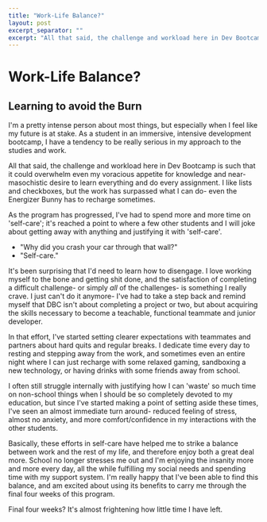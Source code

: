 ```yaml
---
title: "Work-Life Balance?"
layout: post
excerpt_separator: ""
excerpt: "All that said, the challenge and workload here in Dev Bootcamp is such that it could overwhelm even my voracious appetite for knowledge and near-masochistic desire to learn everything and do every assignment. I like lists and checkboxes, but the work has surpassed what I can do- even the Energizer Bunny has to recharge sometimes."
---
```


# Work-Life Balance?
## Learning to avoid the Burn

I'm a pretty intense person about most things, but especially when I feel like my future is at stake. As a student in an immersive, intensive development bootcamp, I have a tendency to be really serious in my approach to the studies and work. 

All that said, the challenge and workload here in Dev Bootcamp is such that it could overwhelm even my voracious appetite for knowledge and near-masochistic desire to learn everything and do every assignment. I like lists and checkboxes, but the work has surpassed what I can do- even the Energizer Bunny has to recharge sometimes.

As the program has progressed, I've had to spend more and more time on 'self-care'; it's reached a point to where a few other students and I will joke about getting away with anything and justifying it with 'self-care'.

- "Why did you crash your car through that wall?"
- "Self-care."

It's been surprising that I'd need to learn how to disengage. I love working myself to the bone and getting shit done, and the satisfaction of completing a difficult challenge- or simply *all* of the challenges- is something I really crave. I just can't do it anymore- I've had to take a step back and remind myself that DBC isn't about completing a project or two, but about acquiring the skills necessary to become a teachable, functional teammate and junior developer.

In that effort, I've started setting clearer expectations with teammates and partners about hard quits and regular breaks. I dedicate time every day to resting and stepping away from the work, and sometimes even an entire night where I can just recharge with some relaxed gaming, sandboxing a new technology, or having drinks with some friends away from school.

I often still struggle internally with justifying how I can 'waste' so much time on non-school things when I should be so completely devoted to my education, but since I've started making a point of setting aside these times, I've seen an almost immediate turn around- reduced feeling of stress, almost no anxiety, and more comfort/confidence in my interactions with the other students.

Basically, these efforts in self-care have helped me to strike a balance between work and the rest of my life, and therefore enjoy both a great deal more. School no longer stresses me out and I'm enjoying the insanity more and more every day, all the while fulfilling my social needs and spending time with my support system. I'm really happy that I've been able to find this balance, and am excited about using its benefits to carry me through the final four weeks of this program. 

Final four weeks? It's almost frightening how little time I have left.
